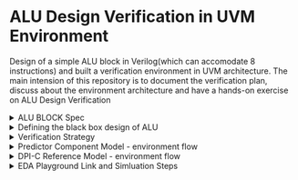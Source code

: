 # ALU Design Verification in UVM Environment
Design of a simple ALU block in Verilog(which can accomodate 8 instructions) and built a verification environment in UVM architecture. The main intension of this repository is to document the verification plan, discuss about the environment architecture and have a hands-on exercise on ALU Design Verification

<details>
  <Summary> ALU BLOCK Spec </Summary>

  #### In general, an arithmetic logic unit(ALU) is a digital circuit that performs arithmetic and bitwise operations on integer binary numbers. It is a fundamental building block of many types of computing circuits, including the central processing unit(CPU), floating-point unit(FPU), and graphics processing units(GPU) 

  ![image](https://github.com/lmadem/APB_Slave_Verification/assets/93139766/01f008d7-a43c-47c7-8796-fc2198665baf)

  #### A simple ALU design has three parallel data buses consisting of two input operands(A and B), a result output(Y), and a code indicating the operation to be performed(OPCODE). The OPCODE input is also a parallel bus that conveys to the ALU an operation selection code, which is an enumerated value that specifies the desired arithmetic or logic operation to be performed by the ALU
  
</details>


<details>
  <summary> Defining the black box design of ALU </summary>

  #### Designed a simple parameterized ALU block which can support 8 instructions(ADD, SUB, MUL, DIV, LOGICALOR, LOGICALAND, COMP, and {LSHIFT, RSHIFT}

  <li> Input Ports : CLK, RESET, INP1, INP2, OP_CODE </li>

  <li> Output Port : OUTP </li>

  #### Input Signals Description

  <li> CLK        : Clock </li>
  <li> RESET      : Asynchronous reset, active high </li>
  <li> INP1       : Parameterized Operand1 </li>
  <li> INP2       : Parameterized Operand2 </li>
  <li> OP_CODE    : 3-bit operation signal </li>

  #### Output Signal Description

  <li> OUTP       : Parameterized result Output </li>

  #### Black Box Design

  ![image](https://github.com/lmadem/APB_Slave_Verification/assets/93139766/974a0ad8-ceb7-47d9-8048-d52e6d09bf6f)

  <li> This is a simple ALU Model implemented in verilog. Please check out the file "alu.v" for verilog code</li>
  
</details>

<details>
  <summary> Verification Strategy </summary>

  #### The verification environment for ALU block is implemented in two methods
  <li> First one is building a predictor component and implementing a reference model in system verilog. please see the file: "predictor_env.sv" </li>
  <li> Second one is implementing a "DPI-C" reference model and embedding it in the environment. please check out the golden/reference model in the file: "alu_cmodel.c" and "predictor_dpi.sv"  </li>
  </details>

  <details> 
    <summary> Predictor Component Model - environment flow </summary>

![image](https://github.com/lmadem/APB_Slave_Verification/assets/93139766/0dde8c50-ebd8-44db-b94a-9a93d3f8eafd)



  </details>
</details>

<details>
  <summary> DPI-C Reference Model - environment flow </summary>



  </details>

<details>
  <summary> EDA Playground Link and Simluation Steps </summary>

  #### EDA Playground Link

  ```bash
https://www.edaplayground.com/x/wYVB
  ```

  #### Verification Standards

  <li> Implemented a parameterized environment, predictor component, robust monitors, driver and DPI-C reference model, and in-order scoreboard. Built a robust & reusable components in UVM architecture </li>

  #### Simulation Steps
  <details>
    <summary> To run predictor model </summary>

##### Open "alu_env_pkg.pkg", uncomment the line with filename: "predictor_env.sv" and comment file: "predictor_dpi.sv"

##### To run base_test : provide +UVM_TESTNAME=base_test in runtime arguments

  </details>
  
  <details>
    <summary> To run DPI-C reference model </summary>

##### Open "alu_env_pkg.pkg", uncomment the line with filename: "predictor_dpi.sv" and comment file: "predictor_env.sv"

##### To run base_test : provide +UVM_TESTNAME=base_test in runtime arguments

##### provide alu_cmodel.c in the compile options(-timescale=1ns/1ns +vcs+flush+all +warn=all -sverilog alu_cmodel.c)

  </details>
</details>


</details>
